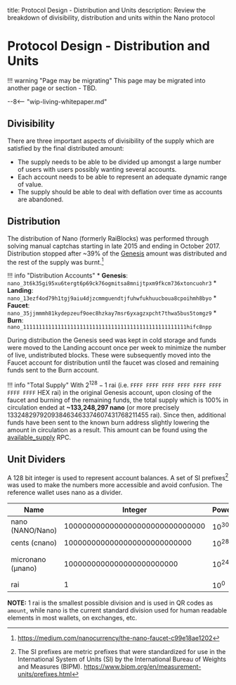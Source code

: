 title: Protocol Design - Distribution and Units
description: Review the breakdown of divisibility, distribution and units within the Nano protocol

# Protocol Design - Distribution and Units

!!! warning "Page may be migrating"
	This page may be migrated into another page or section - TBD.

--8<-- "wip-living-whitepaper.md"

## Divisibility
There are three important aspects of divisibility of the supply which are satisfied by the final distributed amount:

- The supply needs to be able to be divided up amongst a large number of users with users possibly wanting several accounts.
- Each account needs to be able to represent an adequate dynamic range of value.
- The supply should be able to deal with deflation over time as accounts are abandoned.

## Distribution
The distribution of Nano (formerly RaiBlocks) was performed through solving manual captchas starting in late 2015 and ending in October 2017. Distribution stopped after \~39% of the [Genesis](/glossary#genesis) amount was distributed and the rest of the supply was burnt.[^1]

!!! info "Distribution Accounts"
	* **Genesis**: `nano_3t6k35gi95xu6tergt6p69ck76ogmitsa8mnijtpxm9fkcm736xtoncuohr3` 
	* **Landing**: `nano_13ezf4od79h1tgj9aiu4djzcmmguendtjfuhwfukhuucboua8cpoihmh8byo`
	* **Faucet**: `nano_35jjmmmh81kydepzeuf9oec8hzkay7msr6yxagzxpcht7thwa5bus5tomgz9`
	* **Burn**: `nano_1111111111111111111111111111111111111111111111111111hifc8npp`

During distribution the Genesis seed was kept in cold storage and funds were moved to the Landing account once per week to minimize the number of live, undistributed blocks. These were subsequently moved into the Faucet account for distribution until the faucet was closed and remaining funds sent to the Burn account.

!!! info "Total Supply"
	With $2^{128} - 1$ rai (i.e. `FFFF FFFF FFFF FFFF FFFF FFFF FFFF FFFF` HEX rai) in the original Genesis account, upon closing of the faucet and burning of the remaining funds, the total supply which is 100% in circulation ended at **~133,248,297 nano** (or more precisely 133248297920938463463374607431768211455 rai). Since then, additional funds have been sent to the known burn address slightly lowering the amount in circulation as a result. This amount can be found using the [available_supply](/commands/rpc-protocol/#available_supply) RPC.

## Unit Dividers
A 128 bit integer is used to represent account balances.  A set of SI prefixes[^2] was used to make the numbers more accessible and avoid confusion.  The reference wallet uses nano as a divider.

| Name              | Integer                            | Power    | Previous              |
|-------------------|------------------------------------|----------|-----------------------|
| nano (NANO/Nano)  | 1000000000000000000000000000000    | $10^{30}$| Mnano                 |
| cents (cnano)     | 1000000000000000000000000000       | $10^{28}$| undefined             |
| micronano (μnano) | 1000000000000000000000000          | $10^{24}$| nano (case sensitive) |
| rai               | 1                                  | $10^{0}$ | raw                   |


**NOTE:** 1 rai is the smallest possible division and is used in QR codes as `amount`, while nano is the current standard division used for human readable elements in most wallets, on exchanges, etc.

[^1]:https://medium.com/nanocurrency/the-nano-faucet-c99e18ae1202
[^2]:The SI prefixes are metric prefixes that were standardized for use in the International System of Units (SI) by the International Bureau of Weights and Measures (BIPM). https://www.bipm.org/en/measurement-units/prefixes.html
